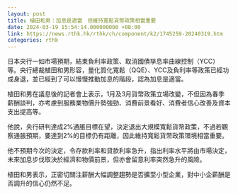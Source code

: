 ```yaml
---
layout: post
title: 植田和男：加息是適當　但維持寬鬆貨幣政策相當重要
date: 2024-03-19 15:54:14.000000000 +08:00
link: https://news.rthk.hk/rthk/ch/component/k2/1745259-20240319.htm
categories: rthk
---
```


日本央行一如市場預期，結束負利率政策、取消國債孳息率曲線控制（YCC）等。央行總裁植田和男形容，量化質化寬鬆（QQE）、YCC及負利率等政策已經功成身退，並已經到了可以慢慢推動加息的階段，認為加息是適當。

植田和男在議息後的記者會上表示，1月及3月貨幣政策立場改變，不但因為春季薪酬談判，亦考慮到服務業物價升勢強勁、消費前景看好、消費者信心改善及資本支出提高等。

他說，央行研判達成2%通脹目標在望，決定退出大規模寬鬆貨幣政策，不過若觀察通脹預期，要達到2%的目標仍有距離，因此維持寬鬆貨幣政策環境相當重要。

他不預期今次的決定，令存款利率和貸款利率急升，指出利率水平將由市場決定，未來加息步伐取決於經濟和物價前景，但亦會留意利率突然急升的風險。

植田和男表示，正密切關注薪酬大幅調整趨勢是否擴至小型企業，對中小企薪酬是否調升的信心仍然不足。
